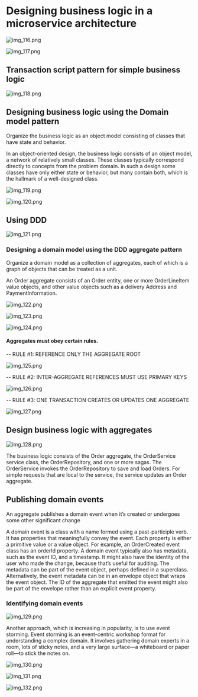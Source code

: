 # Designing business logic in a microservice architecture

![img_116.png](images/img_116.png)

![img_117.png](images/img_117.png)

## Transaction script pattern for simple business logic

![img_118.png](images/img_118.png)

## Designing business logic using the Domain model pattern

Organize the business logic as an object model consisting of classes that have state and behavior.

In an object-oriented design, the business logic consists of an object model, a network of relatively small classes.
These classes typically correspond directly to concepts from the problem domain. In such a design some classes have only
either state or behavior, but many contain both, which is the hallmark of a well-designed class.

![img_119.png](images/img_119.png)

![img_120.png](images/img_120.png)

## Using DDD

![img_121.png](images/img_121.png)

### Designing a domain model using the DDD aggregate pattern

Organize a domain model as a collection of aggregates, each of which is a graph of objects that can be treated as a
unit.

An Order aggregate consists of an Order entity, one or more OrderLineItem value objects, and other value objects such as
a delivery Address and PaymentInformation.

![img_122.png](images/img_122.png)

![img_123.png](images/img_123.png)

![img_124.png](images/img_124.png)

#### Aggregates must obey certain rules.

-- RULE #1: REFERENCE ONLY THE AGGREGATE ROOT

![img_125.png](images/img_125.png)

-- RULE #2: INTER-AGGREGATE REFERENCES MUST USE PRIMARY KEYS

![img_126.png](images/img_126.png)

-- RULE #3: ONE TRANSACTION CREATES OR UPDATES ONE AGGREGATE

![img_127.png](images/img_127.png)

## Design business logic with aggregates

![img_128.png](images/img_128.png)

The business logic consists of the Order aggregate, the OrderService service class, the OrderRepository, and one or more
sagas. The OrderService invokes the OrderRepository to save and load Orders. For simple requests that are local to the
service, the service updates an Order aggregate.

## Publishing domain events

An aggregate publishes a domain event when it’s created or undergoes some other significant change

A domain event is a class with a name formed using a past-participle verb. It has properties that meaningfully convey
the event. Each property is either a primitive value or a value object. For example, an OrderCreated event class has an
orderId property. A domain event typically also has metadata, such as the event ID, and a timestamp. It might also have
the identity of the user who made the change, because that’s useful for auditing. The metadata can be part of the event
object, perhaps defined in a superclass. Alternatively, the event metadata can be in an envelope object that wraps the
event object. The ID of the aggregate that emitted the event might also be part of the envelope rather than an explicit
event property.

### Identifying domain events

![img_129.png](images/img_129.png)

Another approach, which is increasing in popularity, is to use event storming. Event storming is an event-centric
workshop format for understanding a complex domain. It involves gathering domain experts in a room, lots of sticky
notes, and a very large surface—a whiteboard or paper roll—to stick the notes on.

![img_130.png](images/img_130.png)

![img_131.png](images/img_131.png)

![img_132.png](images/img_132.png)
